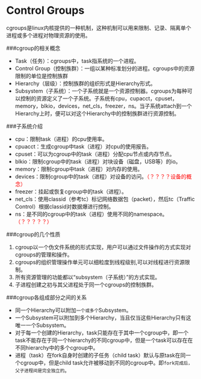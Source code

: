 Control Groups
==============
cgroups是linux内核提供的一种机制，这种机制可以用来限制、记录、隔离单个进程或多个进程对物理资源的使用。

###cgroup的相关概念
* Task（任务）：cgroups中，task指系统的一个进程。
* Control Group（控制族群）：一组以某种标准划分的进程。cgroups中的资源限制的单位是控制族群
* Hierarchy（层级）：控制族群的组织形式是Hierarchy形式。
* Subsystem（子系统）：一个子系统就是一个资源控制器。cgroups为每种可以控制的资源定义了一个子系统。子系统有cpu，cupacct，cpuset，memory，blkio，devices，net_cls，freezer，ns。当子系统attach到一个Hierarchy上时，便可以对这个Hierarchy中的控制族群进行资源控制。

###子系统介绍
* cpu：限制task（进程）的cpu使用率。  
* cpuacct：生成cgroup中task（进程）对cpu的使用报告。
* cpuset：可以为cgroup中的task（进程）分配cpu节点或内存节点。
* blkio：限制cgroup中的task（进程）对块设备（磁盘，USB等）的io。
* memory：限制cgroup中task（进程）对内存的使用。
* devices：限制cgroup中的task（进程）对设备的访问。<font color=red>（？？？？设备的概念）</font>
* freezer：挂起或恢复cgroup中的task（进程）。
* net_cls：使用classid（参考tc）标记网络数据包（packet），然后tc（Traffic Control）根据classid对数据爆进行控制。
* ns：是不同的cgroup中的task（进程）使用不同的namespace。<font color=red>（？？？？？）</font>

###cgroup的几个性质
1. cgroup以一个伪文件系统的形式实现，用户可以通过文件操作的方式实现对cgroups的管理和操作。
2. cgroups的组织管理操作单元可以细粒度到线程级别,可以对线程进行资源限制。
3. 所有资源管理的功能都以“subsystem（子系统）”的方式实现。
4. 子进程创建之初与其父进程处于同一个cgroups的控制族群。

###cgroup各组成部分之间的关系

* 同一个Hierarchy可以附加`一个或多个`Subsystem。
* 一个Subsystem可以附加到多个Hierarchy，当且仅当这些Hierarchy只有这唯一一个Subsystem。
* 对于每一个创建的Hierarchy，task只能存在于其中一个cgroup中，即一个task不能存在于同一个hierarchy的不同cgroup中，但是一个task可以存在在不同hierarchy中的多个cgroup中。
* 进程（task）在fork自身时创建的子任务（child task）默认与原task在同一个cgroup中，但是child task允许被移动到不同的cgroup中。即`fork完成后，父子进程间是完全独立的`。


